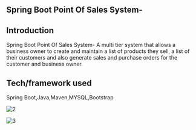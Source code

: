 
## Spring Boot Point Of Sales System-

## Introduction
Spring Boot Point Of Sales System- A multi tier system that allows a business owner to create and maintain a list of products they sell, a list of their customers and also generate sales and purchase orders for the customer and business owner. 


## Tech/framework used

Spring Boot,Java,Maven,MYSQL,Bootstrap





![2](https://user-images.githubusercontent.com/37083547/65711497-ff878880-e062-11e9-9e54-6d5ca41c0f0f.png)



![3](https://user-images.githubusercontent.com/37083547/65711545-16c67600-e063-11e9-8857-b47e35009e10.png)

